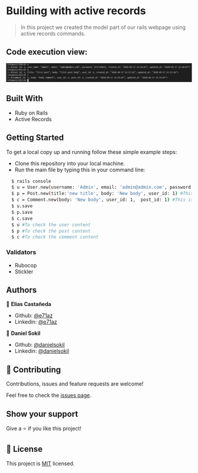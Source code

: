 # Building with active records

> In this project we created the model part of our rails webpage using active records commands.

## Code execution view:

![screenshot](./app/assets/images/code.png)

## Built With

- Ruby on Rails
- Active Records

## Getting Started

To get a local copy up and running follow these simple example steps:

- Clone this repository into your local machine.
- Run the main file by typing this in your command line:

```bash
  $ rails console
  $ u = User.new(username: 'Admin', email: 'admin@admin.com', password: '123456') #This is to create a User
  $ p = Post.new(title:'new title', body: 'New body', user_id: 1) #This is to create a post by a certain user
  $ c = Comment.new(body: 'New body', user_id: 1,  post_id: 1) #This is to create a comment by the user
  $ u.save
  $ p.save
  $ c.save
  $ u #To check the user content
  $ p #To check the post content
  $ c #To check the comment content
```

### Validators

- Rubocop
- Stickler

## Authors

👤 **Elias Castañeda**

- Github: [@e71az](https://github.com/e71az)
- Linkedin: [@e71az](https://www.linkedin.com/in/e71az/)

👤 **Daniel Sokil**

- Github: [@danielsokil](https://github.com/danielsokil)
- Linkedin: [@danielsokil](www.linkedin.com/in/daniel-sokil)

## 🤝 Contributing

Contributions, issues and feature requests are welcome!

Feel free to check the [issues page](https://github.com/danielsokil/rails-micro-reddit/issues).

## Show your support

Give a ⭐️ if you like this project!


## 📝 License

This project is [MIT](lic.url) licensed.

